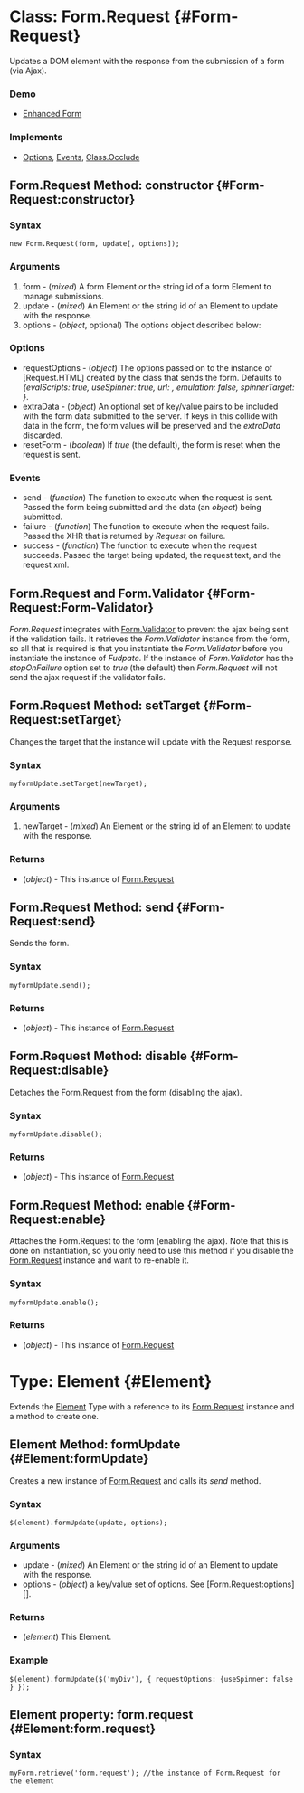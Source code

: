 Class: Form.Request {#Form-Request}
===================================

Updates a DOM element with the response from the submission of a form (via Ajax).

### Demo

* [Enhanced Form](http://mootools.net/demos/?demo=Enhanced-Form)


### Implements

- [Options][], [Events][], [Class.Occlude][]

Form.Request Method: constructor {#Form-Request:constructor}
--------------------------------------------------

### Syntax

	new Form.Request(form, update[, options]);

### Arguments

1. form  - (*mixed*) A form Element or the string id of a form Element to manage submissions.
2. update - (*mixed*) An Element or the string id of an Element to update with the response.
3. options - (*object*, optional) The options object described below:

### Options

* requestOptions - (*object*) The options passed on to the instance of [Request.HTML] created by the class that sends the form. Defaults to *{evalScripts: true, useSpinner: true, url: <the form url>, emulation: false, spinnerTarget: <the update argument>}*.
* extraData - (*object*) An optional set of key/value pairs to be included with the form data submitted to the server. If keys in this collide with data in the form, the form values will be preserved and the *extraData* discarded.
* resetForm - (*boolean*) If *true* (the default), the form is reset when the request is sent.

### Events

* send - (*function*) The function to execute when the request is sent. Passed the form being submitted and the data (an *object*) being submitted.
* failure - (*function*) The function to execute when the request fails. Passed the XHR that is returned by *Request* on failure.
* success - (*function*) The function to execute when the request succeeds. Passed the target being updated, the request text, and the request xml.

Form.Request and Form.Validator {#Form-Request:Form-Validator}
-------------------------------------------------

*Form.Request* integrates with [Form.Validator][] to prevent the ajax being sent if the validation fails. It retrieves the *Form.Validator* instance from the form, so all that is required is that you instantiate the *Form.Validator* before you instantiate the instance of *Fudpate*. If the instance of *Form.Validator* has the *stopOnFailure* option set to *true* (the default) then *Form.Request* will not send the ajax request if the validator fails.

Form.Request Method: setTarget {#Form-Request:setTarget}
--------------------------------------

Changes the target that the instance will update with the Request response.

### Syntax

	myformUpdate.setTarget(newTarget);

### Arguments

1. newTarget - (*mixed*) An Element or the string id of an Element to update with the response.

### Returns

* (*object*) - This instance of [Form.Request][]

Form.Request Method: send {#Form-Request:send}
--------------------------------------

Sends the form.

### Syntax

	myformUpdate.send();

### Returns

* (*object*) - This instance of [Form.Request][]

Form.Request Method: disable {#Form-Request:disable}
--------------------------------------

Detaches the Form.Request from the form (disabling the ajax).

### Syntax

	myformUpdate.disable();

### Returns

* (*object*) - This instance of [Form.Request][]

Form.Request Method: enable {#Form-Request:enable}
--------------------------------------

Attaches the Form.Request to the form (enabling the ajax). Note that this is done on instantiation, so you only need to use this method if you disable the [Form.Request][] instance and want to re-enable it.

### Syntax

	myformUpdate.enable();

### Returns

* (*object*) - This instance of [Form.Request][]

Type: Element {#Element}
==========================

Extends the [Element][] Type with a reference to its [Form.Request][] instance and a method to create one.

Element Method: formUpdate {#Element:formUpdate}
-------------------------------------

Creates a new instance of [Form.Request][] and calls its *send* method.

### Syntax

	$(element).formUpdate(update, options);

### Arguments

* update - (*mixed*) An Element or the string id of an Element to update with the response.
* options - (*object*) a key/value set of options. See [Form.Request:options][].

### Returns

* (*element*) This Element.

### Example

	$(element).formUpdate($('myDiv'), { requestOptions: {useSpinner: false } });

Element property: form.request {#Element:form.request}
------------------------------------------------

### Syntax

	myForm.retrieve('form.request'); //the instance of Form.Request for the element

[Chain]: /core/Class/Class.Extras#Chain
[Events]: /core/Class/Class.Extras#Events
[Options]: /core/Class/Class.Extras#Options
[Class.Occlude]: /more/Class/Class.Occlude
[Form.Request]: #Form-Request
[Form.Validator]: /more/Forms/Form.Validator#Form-Validator
[Element]: /core/Type/Element